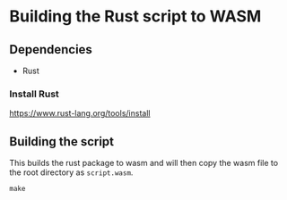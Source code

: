 # Building the Rust script to WASM

## Dependencies
* Rust

### Install Rust

https://www.rust-lang.org/tools/install

## Building the script
This builds the rust package to wasm and will then copy the wasm file to the root directory as `script.wasm`.

`make`
